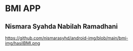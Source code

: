 # BMI APP 
## Nismara Syahda Nabilah Ramadhani

https://github.com/nismarasyhd/android-img/blob/main/bmi-img/hasilBMI.png


